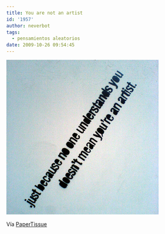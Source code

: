 ```yaml
---
title: You are not an artist
id: '1957'
author: neverbot
tags:
  - pensamientos aleatorios
date: 2009-10-26 09:54:45
---
```


[![](./you-are-not-an-artist/tumblr_kr6n8kTV3I1qzyrwvo1_400.jpg)](http://papertissue.tumblr.com/post/210378729)

Vía [PaperTissue](http://papertissue.tumblr.com/post/210378729)